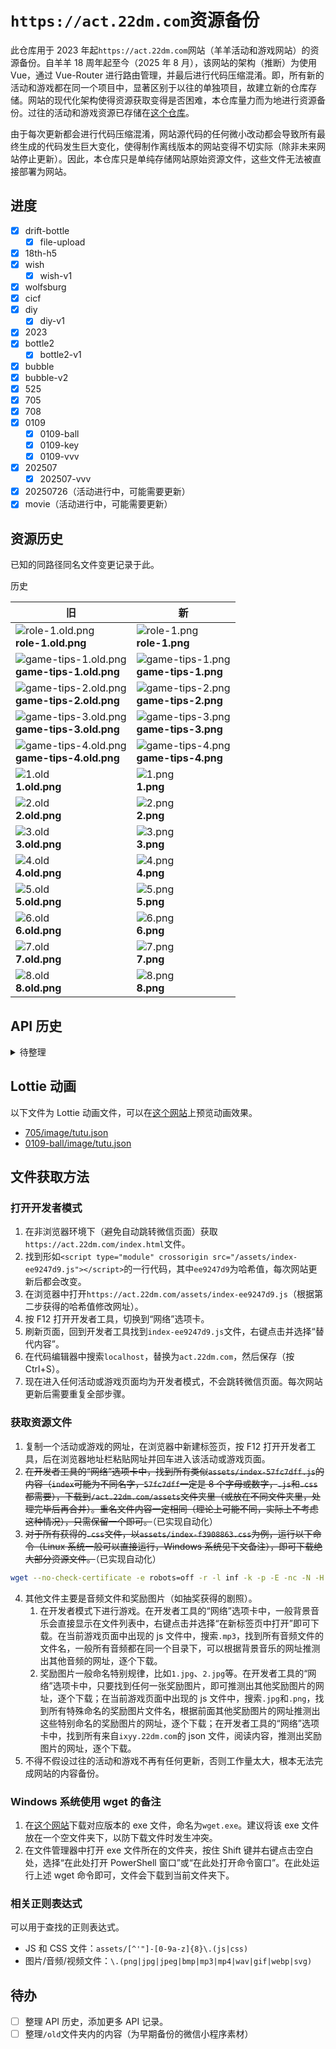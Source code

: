 # `https://act.22dm.com`资源备份

此仓库用于 2023 年起`https://act.22dm.com`网站（羊羊活动和游戏网站）的资源备份。自羊羊 18 周年起至今（2025 年 8 月），该网站的架构（推断）为使用 Vue，通过 Vue-Router 进行路由管理，并最后进行代码压缩混淆。即，所有新的活动和游戏都在同一个项目中，显著区别于以往的单独项目，故建立新的仓库存储。网站的现代化架构使得资源获取变得是否困难，本仓库量力而为地进行资源备份。过往的活动和游戏资源已存储在[这个仓库](https://github.com/XYY-huijiwiki/22dm-act)。

由于每次更新都会进行代码压缩混淆，网站源代码的任何微小改动都会导致所有最终生成的代码发生巨大变化，使得制作离线版本的网站变得不切实际（除非未来网站停止更新）。因此，本仓库只是单纯存储网站原始资源文件，这些文件无法被直接部署为网站。

## 进度

- [x] drift-bottle
  - [x] file-upload
- [x] 18th-h5
- [x] wish
  - [x] wish-v1
- [x] wolfsburg
- [x] cicf
- [x] diy
  - [x] diy-v1
- [x] 2023
- [x] bottle2
  - [x] bottle2-v1
- [x] bubble
- [x] bubble-v2
- [x] 525
- [x] 705
- [x] 708
- [x] 0109
  - [x] 0109-ball
  - [x] 0109-key
  - [x] 0109-vvv
- [x] 202507
  - [x] 202507-vvv
- [x] 20250726（活动进行中，可能需要更新）
- [x] movie（活动进行中，可能需要更新）

## 资源历史

已知的同路径同名文件变更记录于此。

历史

| 旧                                                                                                                                               | 新                                                                                                                                   |
| ------------------------------------------------------------------------------------------------------------------------------------------------ | ------------------------------------------------------------------------------------------------------------------------------------ |
| ![role-1.old.png](./cpe-oss-h5.oss-cn-shenzhen.aliyuncs.com/h5/202507/vvv/image/icon/role-1.old.png)<br/>**role-1.old.png**                      | ![role-1.png](./cpe-oss-h5.oss-cn-shenzhen.aliyuncs.com/h5/202507/vvv/image/icon/role-1.png)<br/>**role-1.png**                      |
| ![game-tips-1.old.png](./cpe-oss-h5.oss-cn-shenzhen.aliyuncs.com/h5/202507/vvv/image/background/game-tips-1.old.png)<br/>**game-tips-1.old.png** | ![game-tips-1.png](./cpe-oss-h5.oss-cn-shenzhen.aliyuncs.com/h5/202507/vvv/image/background/game-tips-1.png)<br/>**game-tips-1.png** |
| ![game-tips-2.old.png](./cpe-oss-h5.oss-cn-shenzhen.aliyuncs.com/h5/202507/vvv/image/background/game-tips-2.old.png)<br/>**game-tips-2.old.png** | ![game-tips-2.png](./cpe-oss-h5.oss-cn-shenzhen.aliyuncs.com/h5/202507/vvv/image/background/game-tips-2.png)<br/>**game-tips-2.png** |
| ![game-tips-3.old.png](./cpe-oss-h5.oss-cn-shenzhen.aliyuncs.com/h5/202507/vvv/image/background/game-tips-3.old.png)<br/>**game-tips-3.old.png** | ![game-tips-3.png](./cpe-oss-h5.oss-cn-shenzhen.aliyuncs.com/h5/202507/vvv/image/background/game-tips-3.png)<br/>**game-tips-3.png** |
| ![game-tips-4.old.png](./cpe-oss-h5.oss-cn-shenzhen.aliyuncs.com/h5/202507/vvv/image/background/game-tips-4.old.png)<br/>**game-tips-4.old.png** | ![game-tips-4.png](./cpe-oss-h5.oss-cn-shenzhen.aliyuncs.com/h5/202507/vvv/image/background/game-tips-4.png)<br/>**game-tips-4.png** |
| ![1.old](./cpe-app-oss.oss-cn-shenzhen.aliyuncs.com/h5/18th-h5/road/1.old.png)<br/>**1.old.png**                                                 | ![1.png](./cpe-app-oss.oss-cn-shenzhen.aliyuncs.com/h5/18th-h5/road/1.png)<br/>**1.png**                                             |
| ![2.old](./cpe-app-oss.oss-cn-shenzhen.aliyuncs.com/h5/18th-h5/road/2.old.png)<br/>**2.old.png**                                                 | ![2.png](./cpe-app-oss.oss-cn-shenzhen.aliyuncs.com/h5/18th-h5/road/2.png)<br/>**2.png**                                             |
| ![3.old](./cpe-app-oss.oss-cn-shenzhen.aliyuncs.com/h5/18th-h5/road/3.old.png)<br/>**3.old.png**                                                 | ![3.png](./cpe-app-oss.oss-cn-shenzhen.aliyuncs.com/h5/18th-h5/road/3.png)<br/>**3.png**                                             |
| ![4.old](./cpe-app-oss.oss-cn-shenzhen.aliyuncs.com/h5/18th-h5/road/4.old.png)<br/>**4.old.png**                                                 | ![4.png](./cpe-app-oss.oss-cn-shenzhen.aliyuncs.com/h5/18th-h5/road/4.png)<br/>**4.png**                                             |
| ![5.old](./cpe-app-oss.oss-cn-shenzhen.aliyuncs.com/h5/18th-h5/road/5.old.png)<br/>**5.old.png**                                                 | ![5.png](./cpe-app-oss.oss-cn-shenzhen.aliyuncs.com/h5/18th-h5/road/5.png)<br/>**5.png**                                             |
| ![6.old](./cpe-app-oss.oss-cn-shenzhen.aliyuncs.com/h5/18th-h5/road/6.old.png)<br/>**6.old.png**                                                 | ![6.png](./cpe-app-oss.oss-cn-shenzhen.aliyuncs.com/h5/18th-h5/road/6.png)<br/>**6.png**                                             |
| ![7.old](./cpe-app-oss.oss-cn-shenzhen.aliyuncs.com/h5/18th-h5/road/7.old.png)<br/>**7.old.png**                                                 | ![7.png](./cpe-app-oss.oss-cn-shenzhen.aliyuncs.com/h5/18th-h5/road/7.png)<br/>**7.png**                                             |
| ![8.old](./cpe-app-oss.oss-cn-shenzhen.aliyuncs.com/h5/18th-h5/road/8.old.png)<br/>**8.old.png**                                                 | ![8.png](./cpe-app-oss.oss-cn-shenzhen.aliyuncs.com/h5/18th-h5/road/8.png)<br/>**8.png**                                             |

## API 历史

<details>

<summary>待整理</summary>

### `init`

```bash
curl 'http://ixyy.22dm.com/cgame/init?activityKey=202507' \
  -H 'Accept: application/json, text/plain, */*' \
  -H 'Accept-Language: de-DE,de;q=0.9,en-GB;q=0.8,en;q=0.7,zh-CN;q=0.6,zh;q=0.5' \
  -H 'Cache-Control: no-cache' \
  -H 'DNT: 1' \
  -H 'Origin: http://127.0.0.1:5500' \
  -H 'Pragma: no-cache' \
  -H 'Proxy-Connection: keep-alive' \
  -H 'Referer: http://127.0.0.1:5500/' \
  -H 'User-Agent: Mozilla/5.0 (iPhone; CPU iPhone OS 16_6 like Mac OS X) AppleWebKit/605.1.15 (KHTML, like Gecko) Version/16.6 Mobile/15E148 Safari/604.1 Edg/138.0.0.0' \
  --insecure
```

#### 2025 年 7 月 5 日 22:00

```json
{
  "code": 0,
  "msg": "Success",
  "data": {
    "k": "197db0ed0115c215e48",
    "playerCount": 0,
    "playCount": 0,
    "extra": {
      "maxLevel": 6,
      "everyLevelScore": 3000,
      "showRank": 0,
      "skin": [1, 1, 1, 1, 1, 1],
      "levelScore": [3, 4, 5, 5, 5, 5],
      "skinTitle": ["布拉拉国", "蓝星世界", "花花树世界", "绘本世界"],
      "puzzleImgList": ["1.jpg", "2.jpg", "3.jpg", "4.jpg"],
      "everyTimeScore": 50,
      "puzzleIdList": [3, 4],
      "everyFindScore": 200,
      "speedFly": 350,
      "levelTime": [60, 60, 60, 60, 60, 60],
      "whiteList": ["ofN_u6nBbWm3k8KmgyWetjEKIGaE"],
      "levetTips": [
        [1, 2],
        [1, 3],
        [1, 4],
        [1, 4],
        [4, 1],
        [2, 3]
      ]
    },
    "playerCountToday": 0,
    "playCountToday": 0
  }
}
```

#### 2025 年 7 月 6 日 19:30

```json
{
  "code": 0,
  "msg": "Success",
  "data": {
    "k": "197df7e3a08f6b18f26",
    "playerCount": 0,
    "playCount": 0,
    "extra": {
      "maxLevel": 7,
      "everyLevelScore": 3000,
      "showRank": 0,
      "skin": [1, 1, 1, 1, 1, 1, 1],
      "levelScore": [3, 4, 5, 5, 5, 5, 5],
      "skinTitle": ["布拉拉国", "蓝星世界", "花花树世界", "绘本世界"],
      "puzzleImgList": [
        "1.jpg",
        "2.jpg",
        "3.jpg",
        "4.jpg",
        "5-0706.jpg",
        "6-0706.jpg"
      ],
      "everyTimeScore": 50,
      "puzzleIdList": [5, 6],
      "everyFindScore": 200,
      "speedFly": 350,
      "levelTime": [60, 60, 60, 60, 60, 60, 60],
      "whiteList": ["ofN_u6nBbWm3k8KmgyWetjEKIGaE"],
      "levetTips": [
        [1, 2],
        [1, 3],
        [1, 4],
        [1, 4],
        [4, 1],
        [2, 3],
        [2, 3]
      ]
    },
    "playerCountToday": 0,
    "playCountToday": 0
  }
}
```

#### 2025 年 7 月 8 日 22:30

```json
{
  "code": 0,
  "msg": "Success",
  "data": {
    "k": "197ea7013822cd53f83",
    "playerCount": 0,
    "playCount": 0,
    "extra": {
      "maxLevel": 7,
      "everyLevelScore": 3000,
      "showRank": 0,
      "skin": [1, 1, 1, 1, 1, 1, 1, 2, 2],
      "levelScore": [3, 4, 5, 5, 5, 5, 5, 6, 6],
      "skinTitle": ["布拉拉国", "蓝星世界", "花花树世界", "绘本世界"],
      "puzzleImgList": [
        "1.jpg",
        "2.jpg",
        "3.jpg",
        "4.jpg",
        "5-0706.jpg",
        "6-0706.jpg",
        "7.jpg",
        "8.jpg",
        "9.jpg",
        "10.jpg"
      ],
      "everyTimeScore": 50,
      "puzzleIdList": [9, 10],
      "everyFindScore": 200,
      "speedFly": 350,
      "levelTime": [60, 60, 60, 60, 60, 60, 60, 60, 50],
      "whiteList": ["ofN_u6nBbWm3k8KmgyWetjEKIGaE"],
      "levetTips": [
        [1, 2],
        [1, 3],
        [1, 4],
        [1, 4],
        [4, 1],
        [2, 3],
        [2, 3],
        [3, 3],
        [3, 3]
      ]
    },
    "playerCountToday": 0,
    "playCountToday": 0
  }
}
```

#### 2025 年 7 月 9 日 23:30

```json
{
  "code": 0,
  "msg": "Success",
  "data": {
    "k": "197efcda99f1841b756",
    "playerCount": 0,
    "playCount": 0,
    "extra": {
      "maxLevel": 10,
      "everyLevelScore": 3000,
      "showRank": 0,
      "skin": [1, 1, 1, 1, 1, 1, 2, 2, 2, 3, 3, 3, 4, 4, 4],
      "levelScore": [3, 4, 5, 5, 5, 5, 5, 6, 6, 6, 6, 6, 6, 6, 6],
      "skinTitle": ["布拉拉国", "蓝星世界", "花花树世界", "绘本世界"],
      "puzzleImgList": [
        "1.jpg",
        "2.jpg",
        "3.jpg",
        "4.jpg",
        "5-0706.jpg",
        "6-0706.jpg",
        "7.jpg",
        "8.jpg",
        "9.jpg",
        "10.jpg",
        "11.jpg",
        "12.jpg",
        "13.jpg",
        "14.jpg",
        "15.jpg",
        "16.jpg",
        "17.jpg",
        "18.jpg",
        "19.jpg",
        "20.jpg",
        "21.jpg",
        "22.jpg"
      ],
      "everyTimeScore": 50,
      "puzzleIdList": [11, 12],
      "everyFindScore": 200,
      "speedFly": 350,
      "levelTime": [60, 60, 60, 60, 60, 60, 60, 60, 60, 60, 60, 60, 60, 60, 60],
      "whiteList": [],
      "levetTips": [
        [1, 2],
        [1, 3],
        [1, 4],
        [1, 4],
        [4, 1],
        [2, 3],
        [2, 3],
        [3, 3],
        [3, 3],
        [2, 4],
        [3, 3],
        [3, 3],
        [3, 3],
        [3, 3],
        [3, 3]
      ],
      "giftTime": 15
    },
    "playerCountToday": 0,
    "playCountToday": 0
  }
}
```

#### 2025 年 7 月 20 日 12:00

```json
{
  "code": 0,
  "msg": "Success",
  "data": {
    "k": "19826033e40c0a94276",
    "playerCount": 0,
    "playCount": 0,
    "extra": {
      "maxLevel": 15,
      "everyLevelScore": 3000,
      "showRank": 1,
      "skin": [1, 1, 1, 1, 1, 1, 2, 2, 2, 3, 3, 3, 4, 4, 4],
      "levelScore": [3, 4, 5, 5, 5, 5, 5, 6, 6, 6, 6, 6, 6, 6, 6],
      "skinTitle": ["布拉拉国", "蓝星世界", "花花树世界", "绘本世界"],
      "puzzleImgList": [
        "1.jpg",
        "2.jpg",
        "3.jpg",
        "4.jpg",
        "5-0706.jpg",
        "6-0706.jpg",
        "7.jpg",
        "8.jpg",
        "9.jpg",
        "10.jpg",
        "11.jpg",
        "12.jpg",
        "13.jpg",
        "14.jpg",
        "15.jpg",
        "16.jpg",
        "17.jpg",
        "18.jpg",
        "19.jpg",
        "20.jpg",
        "21.jpg",
        "22.jpg",
        "23.jpg",
        "24.jpg",
        "25.jpg",
        "26.jpg"
      ],
      "everyTimeScore": 50,
      "puzzleIdList": [15, 16, 17, 18, 19, 20, 21, 22, 23, 24],
      "everyFindScore": 200,
      "speedFly": 350,
      "levelTime": [60, 60, 60, 60, 60, 60, 60, 60, 60, 60, 60, 60, 60, 60, 60],
      "whiteList": [],
      "levetTips": [
        [1, 2],
        [1, 3],
        [1, 4],
        [1, 4],
        [4, 1],
        [2, 3],
        [2, 3],
        [3, 3],
        [3, 3],
        [2, 4],
        [3, 3],
        [3, 3],
        [3, 3],
        [3, 3],
        [3, 3]
      ],
      "giftTime": 15
    },
    "playerCountToday": 0,
    "playCountToday": 0
  }
}
```

#### 2025 年 8 月 6 日 22:00

```json
{
  "code": 0,
  "msg": "Success",
  "data": {
    "k": "1987fb1cca59be6dfb4",
    "playerCount": 0,
    "playCount": 0,
    "extra": {
      "maxLevel": 15,
      "everyLevelScore": 3000,
      "showRank": 1,
      "skin": [1, 1, 1, 1, 1, 1, 2, 2, 2, 3, 3, 3, 4, 4, 4],
      "levelScore": [3, 4, 5, 5, 5, 5, 5, 6, 6, 6, 6, 6, 6, 6, 6],
      "skinTitle": ["布拉拉国", "蓝星世界", "花花树世界", "绘本世界"],
      "puzzleImgList": [
        "1.jpg",
        "2.jpg",
        "3.jpg",
        "4.jpg",
        "5-0706.jpg",
        "6-0706.jpg",
        "7.jpg",
        "8.jpg",
        "9.jpg",
        "10.jpg",
        "11.jpg",
        "12.jpg",
        "13.jpg",
        "14.jpg",
        "15.jpg",
        "16.jpg",
        "17.jpg",
        "18.jpg",
        "19.jpg",
        "20.jpg",
        "21.jpg",
        "22.jpg",
        "23.jpg",
        "24.jpg",
        "25.jpg",
        "26.jpg"
      ],
      "everyTimeScore": 50,
      "puzzleIdList": [15, 16, 17, 18, 19, 20, 21, 22, 23, 24],
      "everyFindScore": 200,
      "speedFly": 350,
      "levelTime": [60, 60, 60, 60, 60, 60, 60, 60, 60, 60, 60, 60, 60, 60, 60],
      "whiteList": [],
      "levetTips": [
        [1, 2],
        [1, 3],
        [1, 4],
        [1, 4],
        [4, 1],
        [2, 3],
        [2, 3],
        [3, 3],
        [3, 3],
        [2, 4],
        [3, 3],
        [3, 3],
        [3, 3],
        [3, 3],
        [3, 3]
      ],
      "giftTime": 15
    },
    "playerCountToday": 0,
    "playCountToday": 0
  }
}
```

</details>

## Lottie 动画

以下文件为 Lottie 动画文件，可以在[这个网站](https://openlottiepreviewer.com)上预览动画效果。

- [705/image/tutu.json](./cpe-app-oss.oss-cn-shenzhen.aliyuncs.com/h5/705/image/tutu.json)
- [0109-ball/image/tutu.json](./cpe-app-oss.oss-cn-shenzhen.aliyuncs.com/h5/0109-ball/image/tutu.json)

## 文件获取方法

### 打开开发者模式

1. 在非浏览器环境下（避免自动跳转微信页面）获取`https://act.22dm.com/index.html`文件。
2. 找到形如`<script type="module" crossorigin src="/assets/index-ee9247d9.js"></script>`的一行代码，其中`ee9247d9`为哈希值，每次网站更新后都会改变。
3. 在浏览器中打开`https://act.22dm.com/assets/index-ee9247d9.js`（根据第二步获得的哈希值修改网址）。
4. 按 F12 打开开发者工具，切换到“网络”选项卡。
5. 刷新页面，回到开发者工具找到`index-ee9247d9.js`文件，右键点击并选择“替代内容”。
6. 在代码编辑器中搜索`localhost`，替换为`act.22dm.com`，然后保存（按 Ctrl+S）。
7. 现在进入任何活动或游戏页面均为开发者模式，不会跳转微信页面。每次网站更新后需要重复全部步骤。

### 获取资源文件

1. 复制一个活动或游戏的网址，在浏览器中新建标签页，按 F12 打开开发者工具，后在浏览器地址栏粘贴网址并回车进入该活动或游戏页面。
2. <del>在开发者工具的“网络”选项卡中，找到所有类似`assets/index-57fc7dff.js`的内容（`index`可能为不同名字，`57fc7dff`一定是 8 个字母或数字，`.js`和`.css`都需要），下载到`/act.22dm.com/assets`文件夹里（或放在不同文件夹里，处理完毕后再合并）。重名文件内容一定相同（理论上可能不同，实际上不考虑这种情况），只需保留一个即可。</del>（已实现自动化）
3. <del>对于所有获得的`.css`文件，以`assets/index-f3908863.css`为例，运行以下命令（Linux 系统一般可以直接运行，Windows 系统见下文备注），即可下载绝大部分资源文件。</del>（已实现自动化）

```bash
wget --no-check-certificate -e robots=off -r -l inf -k -p -E -nc -N -H -P . https://act.22dm.com/assets/index-f3908863.css
```

4. 其他文件主要是音频文件和奖励图片（如抽奖获得的剧照）。
   1. 在开发者模式下进行游戏。在开发者工具的“网络”选项卡中，一般背景音乐会直接显示在文件列表中，右键点击并选择“在新标签页中打开”即可下载。在当前游戏页面中出现的 js 文件中，搜索`.mp3`，找到所有音频文件的文件名，一般所有音频都在同一个目录下，可以根据背景音乐的网址推测出其他音频的网址，逐个下载。
   2. 奖励图片一般命名特别规律，比如`1.jpg`、`2.jpg`等。在开发者工具的“网络”选项卡中，只要找到任何一张奖励图片，即可推测出其他奖励图片的网址，逐个下载；在当前游戏页面中出现的 js 文件中，搜索`.jpg`和`.png`，找到所有特殊命名的奖励图片文件名，根据前面其他奖励图片的网址推测出这些特别命名的奖励图片的网址，逐个下载；在开发者工具的“网络”选项卡中，找到所有来自`ixyy.22dm.com`的 json 文件，阅读内容，推测出奖励图片的网址，逐个下载。
5. 不得不假设过往的活动和游戏不再有任何更新，否则工作量太大，根本无法完成网站的内容备份。

### Windows 系统使用 wget 的备注

1. 在[这个网站](https://eternallybored.org/misc/wget/)下载对应版本的 exe 文件，命名为`wget.exe`。建议将该 exe 文件放在一个空文件夹下，以防下载文件时发生冲突。
2. 在文件管理器中打开 exe 文件所在的文件夹，按住 Shift 键并右键点击空白处，选择“在此处打开 PowerShell 窗口”或“在此处打开命令窗口”。在此处运行上述 wget 命令即可，文件会下载到当前文件夹下。

### 相关正则表达式

可以用于查找的正则表达式。

- JS 和 CSS 文件：`assets/[^'"]-[0-9a-z]{8}\.(js|css)`
- 图片/音频/视频文件：`\.(png|jpg|jpeg|bmp|mp3|mp4|wav|gif|webp|svg)`

## 待办

- [ ] 整理 API 历史，添加更多 API 记录。
- [ ] 整理`/old`文件夹内的内容（为早期备份的微信小程序素材）
